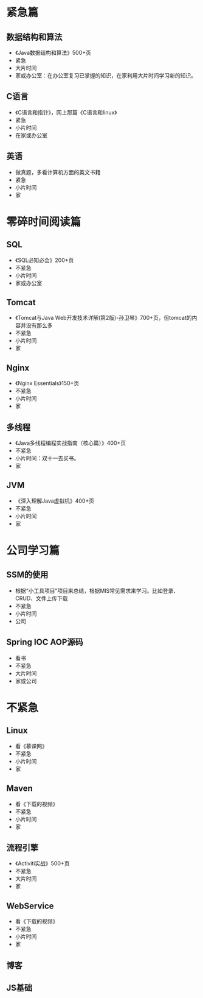 # 紧急篇

 ## 数据结构和算法

- 《Java数据结构和算法》500+页
- 紧急
- 大片时间
- 家或办公室：在办公室复习已掌握的知识，在家利用大片时间学习新的知识。

## C语言

- 《C语言和指针》，网上那篇《C语言和linux》
- 紧急
- 小片时间
- 在家或办公室

## 英语

- 做真题，多看计算机方面的英文书籍
- 紧急
- 小片时间
- 家

# 零碎时间阅读篇

## SQL

- 《SQL必知必会》200+页
- 不紧急
- 小片时间
- 家或办公室

## Tomcat

- 《Tomcat与Java Web开发技术详解(第2版)-孙卫琴》700+页，但tomcat的内容并没有那么多
- 不紧急
- 小片时间
- 家

## Nginx

- 《Nginx Essentials》150+页
- 不紧急
- 小片时间
- 家

## 多线程

* 《Java多线程编程实战指南（核心篇）》400+页
* 不紧急
* 小片时间：双十一去买书。
* 家

## JVM

* 《深入理解Java虚拟机》400+页
* 不紧急
* 小片时间
* 家

# 公司学习篇

## SSM的使用

- 根据“小工具项目”项目来总结，根据MIS常见需求来学习。比如登录、CRUD、文件上传下载
- 不紧急
- 小片时间
- 公司

## Spring IOC AOP源码

- 看书
- 不紧急
- 大片时间
- 家或公司

# 不紧急

## Linux 

* 看《慕课网》
* 不紧急
* 小片时间
* 家

## Maven

* 看《下载的视频》
* 不紧急
* 小片时间
* 家

## 流程引擎

- 《Activiti实战》500+页
- 不紧急
- 大片时间
- 家

## WebService

* 看《下载的视频》
* 不紧急
* 小片时间
* 家

## 博客
## JS基础